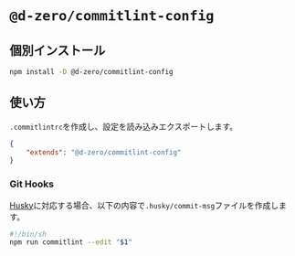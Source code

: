 # `@d-zero/commitlint-config`

## 個別インストール

```sh
npm install -D @d-zero/commitlint-config
```

## 使い方

`.commitlintrc`を作成し、設定を読み込みエクスポートします。

```json
{
	"extends": "@d-zero/commitlint-config"
}
```

### Git Hooks

[Husky](https://typicode.github.io/husky/)に対応する場合、以下の内容で`.husky/commit-msg`ファイルを作成します。

```sh
#!/bin/sh
npm run commitlint --edit "$1"
```
